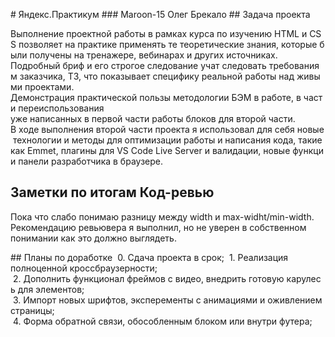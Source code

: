 # Яндекс.Практикум
### Maroon-15 Олег Брекало
## Задача проекта

Выполнение проектной работы в рамках курса по изучению HTML и CSS позволяет на практике применять те теоретические знания, которые были получены на тренажере, вебинарах и других источниках.
Подробный бриф и его строгое следование учат следовать требованиям заказчика, ТЗ, что показывает специфику реальной работы над живыми проектами.
Демонстрация практической пользы методологии БЭМ в работе, в части переиспользования уже написанных в первой части работы блоков для второй части.
В ходе выполнения второй части проекта я использовал для себя новые технологии и методы для оптимизации работы и написания кода, такие как Emmet, плагины для VS Code Live Server и валидации, новые функции панели разработчика в браузере.

## Заметки по итогам Код-ревью
Пока что слабо понимаю разницу между width и max-widht/min-width. Рекомендацию ревьювера я выполнил, но не уверен в собственном понимании как это должно выглядеть.

## Планы по доработке
 0. Сдача проекта в срок;
 1. Реализация полноценной кроссбраузерности;
 2. Дополнить функционал фреймов с видео, внедрить готовую карулесь для элементов;
 3. Импорт новых шрифтов, эксперементы с анимациями и оживлением страницы;
 4. Форма обратной связи, обособленным блоком или внутри футера;
